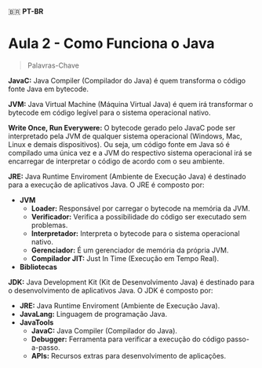 🇧🇷 **PT-BR**

# Aula 2 - Como Funciona o Java

> Palavras-Chave

**JavaC:** Java Compiler (Compilador do Java) é quem transforma o código fonte Java em bytecode.

**JVM:** Java Virtual Machine (Máquina Virtual Java) é quem irá transformar o bytecode em código legível para o sistema operacional nativo.

**Write Once, Run Everywere:** O bytecode gerado pelo JavaC pode ser interpretado pela JVM de qualquer sistema operacional (Windows, Mac, Linux e demais dispositivos). Ou seja, um código fonte em Java só é compilado uma única vez e a JVM do respectivo sistema operacional irá se encarregar de interpretar o código de acordo com o seu ambiente.

**JRE:** Java Runtime Enviroment (Ambiente de Execução Java) é destinado para a execução de aplicativos Java. O JRE é composto por:
- **JVM**
    - **Loader:** Responsável por carregar o bytecode na memória da JVM.
    - **Verificador:** Verifica a possibilidade do código ser executado sem problemas.
    - **Interpretador:** Interpreta o bytecode para o sistema operacional nativo. 
    - **Gerenciador:** É um gerenciador de memória da própria JVM.
    - **Compilador JIT:** Just In Time (Execução em Tempo Real).
- **Bibliotecas**

**JDK:** Java Development Kit (Kit de Desenvolvimento Java) é destinado para o desenvolvimento de aplicativos Java. O JDK é composto por:
- **JRE:** Java Runtime Enviroment (Ambiente de Execução Java).
- **JavaLang:** Linguagem de programação Java.
- **JavaTools**
    - **JavaC:** Java Compiler (Compilador do Java).
    - **Debugger:** Ferramenta para verificar a execução do código passo-a-passo. 
    - **APIs:** Recursos extras para desenvolvimento de aplicações.